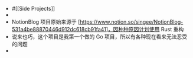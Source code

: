 - #[[Side Projects]]
-
- NotionBlog 项目原始来源于 [https://www.notion.so/singee/NotionBlog-531a4be88870446d912dc618cb91fa41]，因种种原因计划使用 Rust 重构
- 说来也巧，这个项目是我第一个做的 Go 项目，所以有各种现在看来无法忍受的问题
-